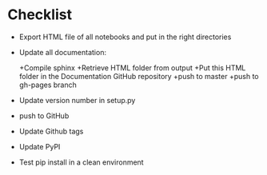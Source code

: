 # Checklist

+ Export HTML file of all notebooks and put in the right directories
+ Update all documentation:

	+Compile sphinx
	+Retrieve HTML folder from output
	+Put this HTML folder in the Documentation GitHub repository
	+push to master
	+push to gh-pages branch
+ Update version number in setup.py
+ push to GitHub
+ Update Github tags
+ Update PyPI
+ Test pip install in a clean environment